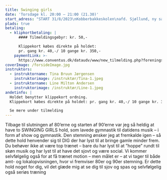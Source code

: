 ```yaml
---
title: Swinging girls
date: 'Torsdage kl. 20:00 – 21:00 (21.30)'
start_adress: "START 31/8/2023\nKobberbakkeskolen\nafd. Sjøllund, ny sal\n4700 \_Næstved\n"
plads: true
betaling:
  - klipkortbetaling: |
      #### Tilmeldingsgebyr: kr. 50,-

      Klippekort købes direkte på holdet:
      pr. gang kr. 40,-/ 10 gange kr. 350,-
    paymentLink: >-
      https://www.conventus.dk/dataudv/www/new_tilmelding.php?foreningsid=774&gruppe=%20862360&skjul_nyt_medlem=0&skjul_allerede_medlem=0
coverImage: /forsideImage.jpg
instruktors:
  - instruktorname: Tina Bruun Jørgensen
    instruktorimage: /instruktør/Tina-1.jpeg
  - instruktorname: Line Milton Andersen
    instruktorimage: /instruktør/Line-1.jpeg
andetinfo: |
  Holdet benytter klippekort ordning.
  Klippekort købes direkte på holdet: pr. gang kr. 40,-/ 10 gange kr. 350,-

  Se mere under tilmelding
---
```


Tilbage til slutningen af 80’erne og starten af 90’erne var jeg så heldig at have to SWINGING GIRLS hold, som lavede gymnastik til datidens musik – i form af show og gymnastik. Den stemning ønsker jeg at fremkalde igen – så dette hold henvender sig til DIG der har lyst til at bringe gamle minder frem.
Du behøver ikke at være top trænet – bare du har lyst til at ”hoppe” rundt til skøn musik og har lyst til at have det sjovt og være social.
Vi kommer selvfølgelig også for at få trænet motion – men målet er – at vi tager til både amt- og lokalopvisningen, hvor vi fremviser 80er og 90er stemning.
Er dette hold noget for dig, vil det glæde mig at se dig til sjov og spas og selvfølgelig også seriøs træning
